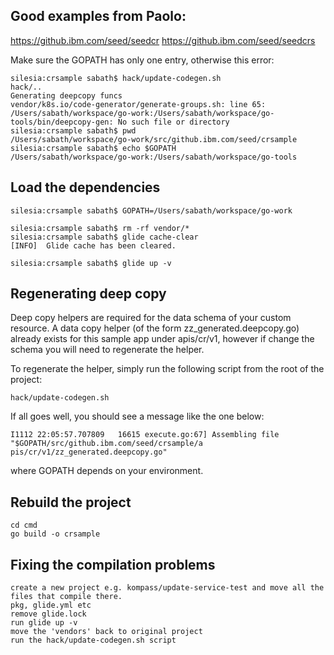 ## Good examples from Paolo:
https://github.ibm.com/seed/seedcr
https://github.ibm.com/seed/seedcrs

Make sure the GOPATH has only one entry, otherwise this error:
```
silesia:crsample sabath$ hack/update-codegen.sh
hack/..
Generating deepcopy funcs
vendor/k8s.io/code-generator/generate-groups.sh: line 65: /Users/sabath/workspace/go-work:/Users/sabath/workspace/go-tools/bin/deepcopy-gen: No such file or directory
silesia:crsample sabath$ pwd
/Users/sabath/workspace/go-work/src/github.ibm.com/seed/crsample
silesia:crsample sabath$ echo $GOPATH
/Users/sabath/workspace/go-work:/Users/sabath/workspace/go-tools
```

## Load the dependencies
```
silesia:crsample sabath$ GOPATH=/Users/sabath/workspace/go-work

silesia:crsample sabath$ rm -rf vendor/*
silesia:crsample sabath$ glide cache-clear
[INFO]	Glide cache has been cleared.

silesia:crsample sabath$ glide up -v
```
## Regenerating deep copy

Deep copy helpers are required for the data schema of your custom resource. A data copy helper (of the form zz_generated.deepcopy.go) already exists for this sample app under apis/cr/v1, however if change the schema you will need to regenerate the helper.

To regenerate the helper, simply run the following script from the root of the project:

```
hack/update-codegen.sh
```
If all goes well, you should see a message like the one below:

```
I1112 22:05:57.707809   16615 execute.go:67] Assembling file "$GOPATH/src/github.ibm.com/seed/crsample/a
pis/cr/v1/zz_generated.deepcopy.go"
```
where GOPATH depends on your environment.

## Rebuild the project

```
cd cmd
go build -o crsample
```


## Fixing the compilation problems
```
create a new project e.g. kompass/update-service-test and move all the
files that compile there.
pkg, glide.yml etc
remove glide.lock
run glide up -v
move the 'vendors' back to original project
run the hack/update-codegen.sh script

